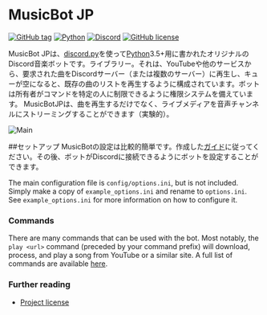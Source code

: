 # MusicBot JP

[![GitHub tag](https://img.shields.io/github/tag/kosugikun/MusicBot_JP.svg)]()
[![Python](https://img.shields.io/badge/python-3.5%2C%203.6-blue.svg?style=flat-square)](https://www.python.org/downloads/)
[![Discord](https://img.shields.io/discord/414411462207995904.svg?style=flat-square)](https://discord.gg/DuN7jvh)
[![GitHub license](https://img.shields.io/github/license/kosugikun/MusicBot_JP.svg)](https://github.com/kosugikun/MusicBot_JP/blob/master/LICENSE)

MusicBot JPは、[discord.py](https://github.com/Rapptz/discord)を使って[Python](https://www.python.org "Python homepage")3.5+用に書かれたオリジナルのDiscord音楽ボットです。ライブラリー。それは、YouTubeや他のサービスから、要求された曲をDiscordサーバー（または複数のサーバー）に再生し、キューが空になると、既存の曲のリストを再生するように構成されています。ボットは所有者がコマンドを特定の人に制限できるように権限システムを備えています。 MusicBotJPは、曲を再生するだけでなく、ライブメディアを音声チャンネルにストリーミングすることができます（実験的）。

![Main](https://i.imgur.com/EZljY52.png)

##セットアップ
MusicBotの設定は比較的簡単です。作成した[ガイド](https://github.com/Just-Some-Bots/MusicBot/wiki)に従ってください。その後、ボットがDiscordに接続できるようにボットを設定することができます。

The main configuration file is `config/options.ini`, but is not included. Simply make a copy of `example_options.ini` and rename to `options.ini`. See `example_options.ini` for more information on how to configure it.

### Commands

There are many commands that can be used with the bot. Most notably, the `play <url>` command (preceded by your command prefix) will download, process, and play a song from YouTube or a similar site. A full list of commands are available [here](https://github.com/Just-Some-Bots/MusicBot/wiki/Commands "Commands").

### Further reading

* [Project license](LICENSE)
